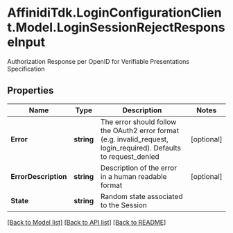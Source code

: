 # AffinidiTdk.LoginConfigurationClient.Model.LoginSessionRejectResponseInput
Authorization Response per OpenID for Verifiable Presentations Specification

## Properties

Name | Type | Description | Notes
------------ | ------------- | ------------- | -------------
**Error** | **string** | The error should follow the OAuth2 error format (e.g. invalid_request, login_required). Defaults to request_denied | [optional] 
**ErrorDescription** | **string** | Description of the error in a human readable format | [optional] 
**State** | **string** | Random state associated to the Session | 

[[Back to Model list]](../README.md#documentation-for-models) [[Back to API list]](../README.md#documentation-for-api-endpoints) [[Back to README]](../README.md)

